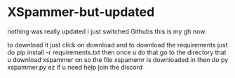 # XSpammer-but-updated
nothing was really updated i just switched Githubs this is my gh now.

to download it just click on download and to download the requirements just do pip install -r requirements.txt then once u do that go to the directory that u download xspammer on so the file xspamemr is downloaded in then do py xspammer.py ez if u need help join the discord
